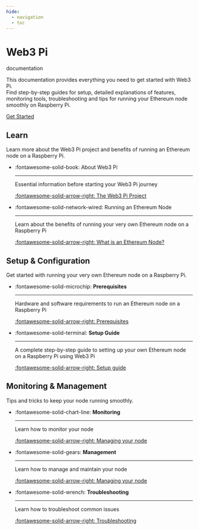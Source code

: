 ```yaml
---
hide:
  - navigation
  - toc
---
```


<div class="home-page-hero">
    <div class="content">
        <h1 class="title">
         Web3 Pi
        </h1>
        <span class="subtitle">documentation</span>
        <p class="description">
        This documentation provides everything you need to get started with Web3 Pi.<br>Find step-by-step guides for setup, detailed explanations of features, monitoring tools, troubleshooting and tips for running your Ethereum node smoothly on Raspberry Pi.
        </p>
        <a href="/setup/prerequisites" class="md-button md-button--primary">
            Get Started
        </a>
    </div>
</div>

<!-- prettier-ignore-start -->

## Learn

Learn more about the Web3 Pi project and benefits of running an Ethereum node on a Raspberry Pi.

<div class="grid cards" markdown>

-   :fontawesome-solid-book: About Web3 Pi

    ---
    Essential information before starting your Web3 Pi journey

    [:fontawesome-solid-arrow-right: The Web3 Pi Project](introduction/web3-pi-project.md)

-   :fontawesome-solid-network-wired: Running an Ethereum Node
   
    ---
    Learn about the benefits of running your very own Ethereum node on a Raspberry Pi

    [:fontawesome-solid-arrow-right: What is an Ethereum Node?](introduction/ethereum-node.md)

</div>

## Setup & Configuration

Get started with running your very own Ethereum node on a Raspberry Pi.

<div class="grid cards" markdown>

-   :fontawesome-solid-microchip: __Prerequisites__

    ---
    Hardware and software requirements to run an Ethereum node on a Raspberry Pi

    [:fontawesome-solid-arrow-right: Prerequisites](setup/prerequisites.md)

-   :fontawesome-solid-terminal: __Setup Guide__

    ---

    A complete step-by-step guide to setting up your own Ethereum node on a Raspberry Pi using Web3 Pi

    [:fontawesome-solid-arrow-right: Setup guide](setup/supported-configurations.md)

</div>

## Monitoring & Management

Tips and tricks to keep your node running smoothly.

<div class="grid cards" markdown>

-   :fontawesome-solid-chart-line: __Monitoring__

    ---
    Learn how to monitor your node

    [:fontawesome-solid-arrow-right: Managing your node](monitoring/index.md)

-   :fontawesome-solid-gears: __Management__

    ---
    Learn how to manage and maintain your node

    [:fontawesome-solid-arrow-right: Managing your node](management/index.md)

-   :fontawesome-solid-wrench: __Troubleshooting__

    ---
    Learn how to troubleshoot common issues

    [:fontawesome-solid-arrow-right: Troubleshooting](support/troubleshooting.md)

</div>

<!-- prettier-ignore-end -->
